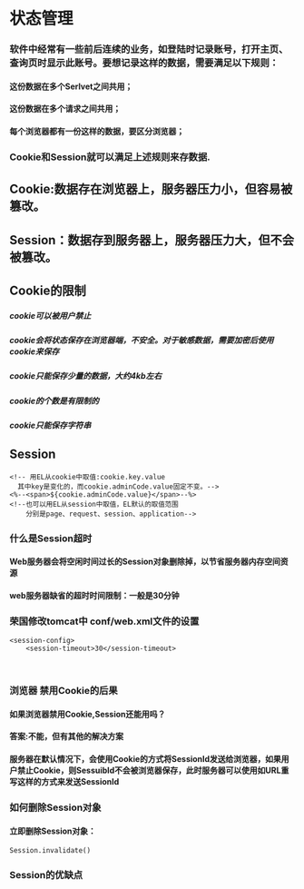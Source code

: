 # 状态管理
### 软件中经常有一些前后连续的业务，如登陆时记录账号，打开主页、查询页时显示此账号。要想记录这样的数据，需要满足以下规则：
#### 这份数据在多个Serlvet之间共用；
#### 这份数据在多个请求之间共用；
#### 每个浏览器都有一份这样的数据，要区分浏览器；
### Cookie和Session就可以满足上述规则来存数据.
## Cookie:数据存在浏览器上，服务器压力小，但容易被篡改。
## Session：数据存到服务器上，服务器压力大，但不会被篡改。 
## Cookie的限制
##### cookie可以被用户禁止
##### cookie会将状态保存在浏览器端，不安全。对于敏感数据，需要加密后使用cookie来保存
##### cookie只能保存少量的数据，大约4kb左右
##### cookie的个数是有限制的
##### cookie只能保存字符串
## Session
    <!-- 用EL从cookie中取值:cookie.key.value
      其中key是变化的，而cookie.adminCode.value固定不变。-->
    <%--<span>${cookie.adminCode.value}</span>--%>
    <!--也可以用EL从session中取值，EL默认的取值范围
        分别是page、request、session、application-->
### 什么是Session超时
#### Web服务器会将空闲时间过长的Session对象删除掉，以节省服务器内存空间资源
#### web服务器缺省的超时时间限制：一般是30分钟
### 荣国修改tomcat中 conf/web.xml文件的设置
    <session-config>
        <session-timeout>30</session-timeout>
    </session-config>
### 浏览器 禁用Cookie的后果
#### 如果浏览器禁用Cookie,Session还能用吗？
#### 答案:不能，但有其他的解决方案
#### 服务器在默认情况下，会使用Cookie的方式将SessionId发送给浏览器，如果用户禁止Cookie，则SessuibId不会被浏览器保存，此时服务器可以使用如URL重写这样的方式来发送SessionId
### 如何删除Session对象
#### 立即删除Session对象：
    Session.invalidate()
### Session的优缺点
